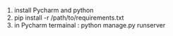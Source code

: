 1. install Pycharm and python
2. pip install -r /path/to/requirements.txt
3. in Pycharm termainal : python manage.py runserver

